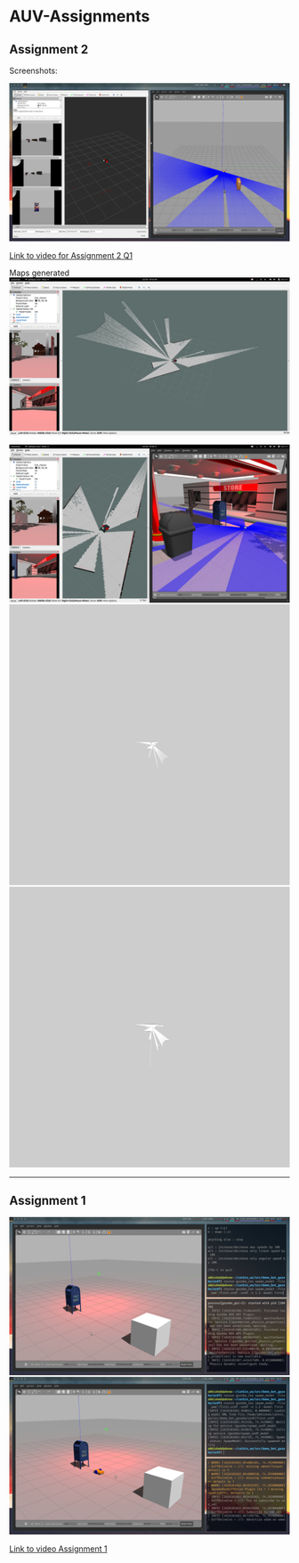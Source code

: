 # AUV-Assignments

## Assignment 2

Screenshots:

<img src="./demo_bot_gazebo/assets/sensors.png" />

<a href="https://youtu.be/4H5tJL9nkl4">Link to video for Assignment 2 Q1</a>

Maps generated
<img src="./demo_bot_gazebo/assets/rviz_map.png" />

<img src="./demo_bot_gazebo/assets/map_rviz.png" />

<img src="./demo_bot_gazebo/assets/map/mymap.png" />

<img src="./demo_bot_gazebo/assets/map/mymap2.png" />


---

## Assignment 1

<img src="./demo_bot_gazebo/assets/first.png" />
<img src="./demo_bot_gazebo/assets/second.png" />

<a href="https://youtu.be/unzPTIgUDTg">Link to video Assignment 1</a>

